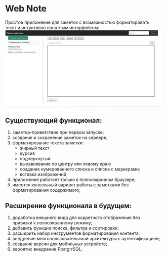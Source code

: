 # Web Note

Простое приложение для заметок с возможностью форматировать текст и интуитивно понятным интерфейсом:
![](/assets/vew.png)

## Существующий функционал:
1. заметка-приветствие при первом запуске;
2. создание и сохранение заметок на сервере;
3. форматирование текста заметки: 
   * жирный текст
   * курсив
   * подчеркнутый
   * выравнивание по центру или левому краю
   * создание нумерованного списка и списка с маркерами;
   * вставка изображений;
4. приложение работает только в полноэкранном браузере;
5. имеется консольный вариант работы с заметками без форматирования содержимого;

## Расширение функционала в будущем:
1. доработка внешнего вида для корретного отображения без привязки к полноэкранному режиму;
2. добавить функции поиска, фильтра и сортировки;
3. расширить набор инструментов форматирования контента;
4. внедрение многопользовательской архитектуры с аутентификацией;
5. создание версии для мобильных устройств;
6. вероятно внедрение PostgrrSQL;